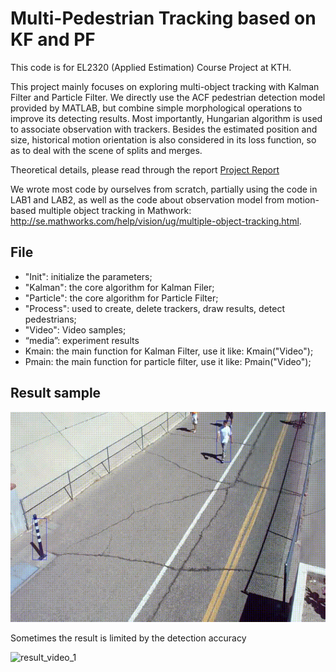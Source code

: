 # Multi-Pedestrian Tracking based on KF and PF

This code is for EL2320 (Applied Estimation) Course Project at KTH. 

This project mainly focuses on exploring multi-object tracking with Kalman Filter and Particle Filter. We directly use the ACF pedestrian detection model provided by MATLAB, but combine simple morphological operations to improve its detecting results. Most importantly, Hungarian algorithm is used to associate observation with trackers. Besides the estimated position and size, historical motion orientation is also considered in its loss function, so as to deal with the scene of splits and merges. 

Theoretical details, please read through the report  [Project Report](report\Project_Report_Jiangpeng_Tao.pdf) 

We wrote most code by ourselves from scratch, partially using the code in LAB1 and LAB2, as well as the code about observation model from motion-based multiple object tracking in Mathwork: http://se.mathworks.com/help/vision/ug/multiple-object-tracking.html. 

## File
* "Init": initialize the parameters;
* "Kalman": the core algorithm for Kalman Filer;
* "Particle": the core algorithm for Particle Filter;
* "Process": used to create, delete trackers, draw results, detect pedestrians;
* "Video": Video samples;
* “media”: experiment results
* Kmain: the main function for Kalman Filter, use it like: Kmain("Video");
* Pmain: the main function for particle filter, use it like: Pmain("Video");

## Result sample

![result_video_1](\media\result_video_1.gif)

Sometimes the result is limited by the detection accuracy

![result_video_1](\media\result_video_2.gif)

